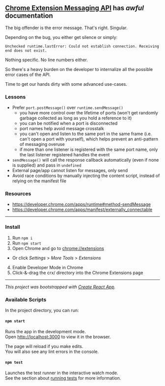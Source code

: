 ## [Chrome Extension Messaging API](https://developer.chrome.com/extensions/messaging) has *awful* documentation
The big offender is the error message. That's right. Singular.

Depending on the bug, you either get silence or simply:

```
Unchecked runtime.lastError: Could not establish connection. Receiving end does not exist.
```

Nothing specific. No line numbers either.

So there's a heavy burden on the developer to internalize all the possible error cases of the API.

Time to get our hands dirty with some advanced use-cases.

### Lessons
- Prefer `port.postMessage()` over `runtime.sendMessage()`
  - you have more control over the lifetime of ports (won't get randomly garbage collected as long as you hold a reference to it)
  - you can be notified when a port is disconnected
  - port names help avoid message crosstalk
  - you can't open and listen to the same port in the same frame (i.e. can't open a port with yourself), which helps prevent an anti-pattern of messaging overuse
  - if more than one listener is registered with the same port name, only the last listener registered handles the event
- `sendMessage()` will call the response callback automatically (even if none is supplied) and pass in `undefined`
- External page/app cannot listen for messages, only send
- Avoid race conditions by manually injecting the content script, instead of relying on the manifest file

### Resources
- https://developer.chrome.com/apps/runtime#method-sendMessage
- https://developer.chrome.com/apps/manifest/externally_connectable

-----

### Install

1. Run `npm i`
2. Run `npm start`
3. Open Chrome and go to [chrome://extensions](chrome://extensions)
  - Or click *Settings* > *More Tools* > *Extensions*
4. Enable Developer Mode in Chrome
5. Click-&-drag the crx/ directory into the Chrome Extensions page

-----

*This project was bootstrapped with [Create React App](https://github.com/facebook/create-react-app).*

### Available Scripts

In the project directory, you can run:

#### `npm start`

Runs the app in the development mode.<br>
Open [http://localhost:3000](http://localhost:3000) to view it in the browser.

The page will reload if you make edits.<br>
You will also see any lint errors in the console.

#### `npm test`

Launches the test runner in the interactive watch mode.<br>
See the section about [running tests](https://facebook.github.io/create-react-app/docs/running-tests) for more information.
